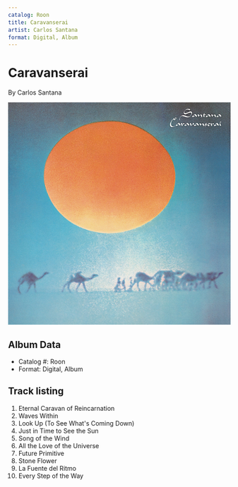 ```yaml
---
catalog: Roon
title: Caravanserai
artist: Carlos Santana
format: Digital, Album
---
```


# Caravanserai

By Carlos Santana

![](../../assets/albumcovers/Carlos_Santana-Caravanserai.png)

## Album Data

- Catalog #: Roon
- Format: Digital, Album


## Track listing


1. Eternal Caravan of Reincarnation
2. Waves Within
3. Look Up (To See What's Coming Down)
4. Just in Time to See the Sun
5. Song of the Wind
6. All the Love of the Universe
7. Future Primitive
8. Stone Flower
9. La Fuente del Ritmo
10. Every Step of the Way

